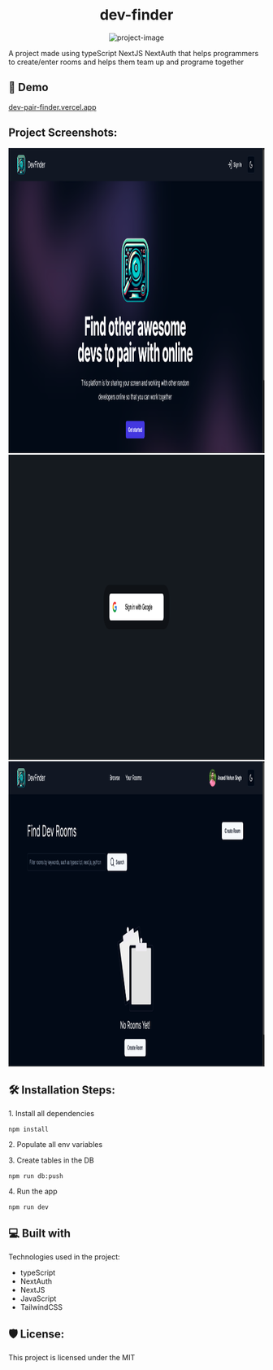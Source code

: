 <h1 align="center" id="title">dev-finder</h1>

<p align="center"><img src="https://socialify.git.ci/anandms101/dev-finder/image?font=Source%20Code%20Pro&amp;language=1&amp;name=1&amp;owner=1&amp;pattern=Floating%20Cogs&amp;theme=Auto" alt="project-image"></p>

<p id="description">A project made using typeScript NextJS NextAuth that helps programmers to create/enter rooms and helps them team up and programe together</p>

<h2>🚀 Demo</h2>

[dev-pair-finder.vercel.app](dev-pair-finder.vercel.app)

<h2>Project Screenshots:</h2>

<img src="https://github.com/anandms101/dev-finder/blob/main/public/images/HomePage.png" alt="project-screenshot" width="1200" height="600">
<img src="https://github.com/anandms101/dev-finder/blob/main/public/images/SignInPage.png" alt="project-screenshot" width="1200" height="600">
<img src="https://github.com/anandms101/dev-finder/blob/main/public/images/RoomsPage.png" alt="project-screenshot" width="1200" height="600">

<h2>🛠️ Installation Steps:</h2>

<p>1. Install all dependencies</p>

```
npm install
```

<p>2. Populate all env variables</p>

<p>3. Create tables in the DB</p>

```
npm run db:push
```

<p>4. Run the app</p>

```
npm run dev
```

  
  
<h2>💻 Built with</h2>

Technologies used in the project:

*   typeScript
*   NextAuth
*   NextJS
*   JavaScript
*   TailwindCSS

<h2>🛡️ License:</h2>

This project is licensed under the MIT
